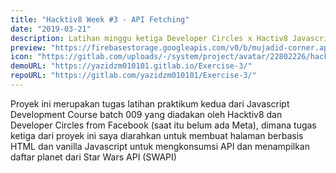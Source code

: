 ```yaml
---
title: "Hacktiv8 Week #3 - API Fetching"
date: "2019-03-21"
description: Latihan minggu ketiga Developer Circles x Hactiv8 Javascript Development Course
preview: "https://firebasestorage.googleapis.com/v0/b/mujadid-corner.appspot.com/o/project_images%2FScreenshot_20231103_175532.png?alt=media"
icon: "https://gitlab.com/uploads/-/system/project/avatar/22802226/hacktiv8.jpg?width=64"
demoURL: "https://yazidzm010101.gitlab.io/Exercise-3/"
repoURL: "https://gitlab.com/yazidzm010101/Exercise-3/"
---
```


Proyek ini merupakan tugas latihan praktikum kedua dari Javascript Development Course batch 009 yang diadakan oleh Hacktiv8 dan Developer Circles from Facebook (saat itu belum ada Meta), dimana tugas ketiga dari proyek ini saya diarahkan untuk membuat halaman berbasis HTML dan vanilla Javascript untuk mengkonsumsi API dan menampilkan daftar planet dari Star Wars API (SWAPI)
